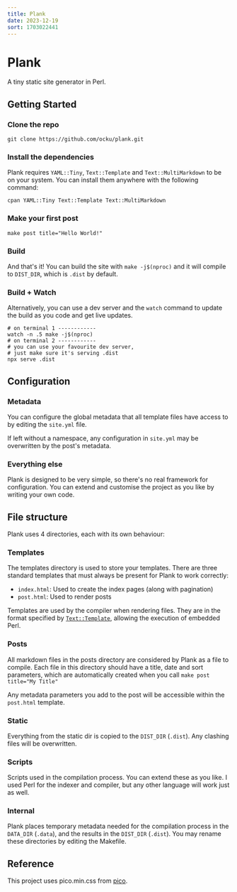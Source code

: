 ```yaml
---
title: Plank
date: 2023-12-19
sort: 1703022441
---
```


# Plank

A tiny static site generator in Perl.

## Getting Started

### Clone the repo

    git clone https://github.com/ocku/plank.git

### Install the dependencies

Plank requires `YAML::Tiny`, `Text::Template` and `Text::MultiMarkdown` to be on your system. You can install them anywhere with the following command:

`cpan YAML::Tiny Text::Template Text::MultiMarkdown`

### Make your first post

    make post title="Hello World!"

### Build

And that's it! You can build the site with `make -j$(nproc)` and it will compile to `DIST_DIR`, which is `.dist` by default.

### Build + Watch

Alternatively, you can use a dev server and the `watch` command to update the build as you code and get live updates.

    # on terminal 1 ------------
    watch -n .5 make -j$(nproc)
    # on terminal 2 ------------
    # you can use your favourite dev server,
    # just make sure it's serving .dist
    npx serve .dist

## Configuration

### Metadata

You can configure the global metadata that all template files have access to by editing the `site.yml` file.

If left without a namespace, any configuration in `site.yml` may be overwritten by the post's metadata.

### Everything else

Plank is designed to be very simple, so there's no real framework for configuration. You can extend and customise the project as you like by writing your own code.

## File structure

Plank uses 4 directories, each with its own behaviour:

### Templates

The templates directory is used to store your templates. There are three standard templates that must always be present for Plank to work correctly:

- `index.html`: Used to create the index pages (along with pagination)
- `post.html`: Used to render posts

Templates are used by the compiler when rendering files. They are in the format specified by [`Text::Template`](https://metacpan.org/pod/Text::Template), allowing the execution of embedded Perl.

### Posts

All markdown files in the posts directory are considered by Plank as a file to compile. Each file in this directory should have a title, date and sort parameters, which are automatically created when you call `make post title="My Title"`

Any metadata parameters you add to the post will be accessible within the `post.html` template.

### Static

Everything from the static dir is copied to the `DIST_DIR` (`.dist`). Any clashing files will be overwritten.

### Scripts

Scripts used in the compilation process. You can extend these as you like. I used Perl for the indexer and compiler, but any other language will work just as well.

### Internal

Plank places temporary metadata needed for the compilation process in the `DATA_DIR` (`.data`), and the results in the `DIST_DIR` (`.dist`). You may rename these directories by editing the Makefile.

## Reference

This project uses pico.min.css from [pico](https://github.com/picocss/pico).
